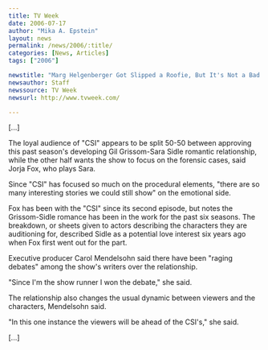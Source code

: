 ```yaml
---
title: TV Week
date: 2006-07-17
author: "Mika A. Epstein"
layout: news
permalink: /news/2006/:title/
categories: [News, Articles]
tags: ["2006"]

newstitle: "Marg Helgenberger Got Slipped a Roofie, But It's Not a Bad Thing  "
newsauthor: Staff  
newssource: TV Week  
newsurl: http://www.tvweek.com/  

---
```


[...]

The loyal audience of "CSI" appears to be split 50-50 between approving this past season's developing Gil Grissom-Sara Sidle romantic relationship, while the other half wants the show to focus on the forensic cases, said Jorja Fox, who plays Sara.

Since "CSI" has focused so much on the procedural elements, "there are so many interesting stories we could still show" on the emotional side.

Fox has been with the "CSI" since its second episode, but notes the Grissom-Sidle romance has been in the work for the past six seasons. The breakdown, or sheets given to actors describing the characters they are auditioning for, described Sidle as a potential love interest six years ago when Fox first went out for the part.

Executive producer Carol Mendelsohn said there have been "raging debates" among the show's writers over the relationship.

"Since I'm the show runner I won the debate," she said.

The relationship also changes the usual dynamic between viewers and the characters, Mendelsohn said.

"In this one instance the viewers will be ahead of the CSI's," she said.

[...]

